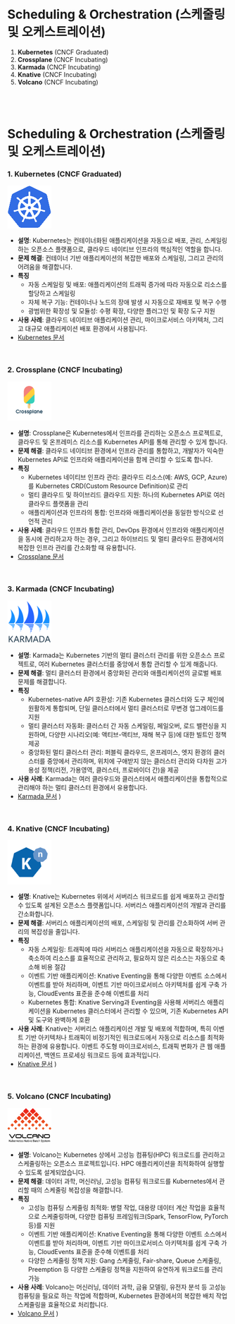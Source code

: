 # Scheduling & Orchestration (스케줄링 및 오케스트레이션)

1. **Kubernetes** (CNCF Graduated)
2. **Crossplane** (CNCF Incubating)
3. **Karmada** (CNCF Incubating)
4. **Knative** (CNCF Incubating)
5. **Volcano** (CNCF Incubating)

<br>
<br>

# Scheduling & Orchestration (스케줄링 및 오케스트레이션)  


### 1. **Kubernetes** (CNCF Graduated)  
<img src="./image/image.png" alt="Kubernetes" width="100"/>  

   - **설명**: Kubernetes는 컨테이너화된 애플리케이션을 자동으로 배포, 관리, 스케일링하는 오픈소스 플랫폼으로, 클라우드 네이티브 인프라의 핵심적인 역할을 합니다.  
   - **문제 해결**: 컨테이너 기반 애플리케이션의 복잡한 배포와 스케일링, 그리고 관리의 어려움을 해결합니다.  
   - **특징**  
     - 자동 스케일링 및 배포: 애플리케이션의 트래픽 증가에 따라 자동으로 리소스를 할당하고 스케일링  
     - 자체 복구 기능: 컨테이너나 노드의 장애 발생 시 자동으로 재배포 및 복구 수행  
     - 광범위한 확장성 및 모듈성: 수평 확장, 다양한 플러그인 및 확장 도구 지원  
   - **사용 사례**: 클라우드 네이티브 애플리케이션 관리, 마이크로서비스 아키텍처, 그리고 대규모 애플리케이션 배포 환경에서 사용됩니다.  
   - [Kubernetes 문서](https://kubernetes.io/docs/home/)  
<br>

### 2. **Crossplane** (CNCF Incubating)  
<img src="./image/image-1.png" alt="Crossplane" width="100"/>  

   - **설명**: Crossplane은 Kubernetes에서 인프라를 관리하는 오픈소스 프로젝트로, 클라우드 및 온프레미스 리소스를 Kubernetes API를 통해 관리할 수 있게 합니다.  
   - **문제 해결**: 클라우드 네이티브 환경에서 인프라 관리를 통합하고, 개발자가 익숙한 Kubernetes API로 인프라와 애플리케이션을 함께 관리할 수 있도록 합니다.  
   - **특징**  
     - Kubernetes 네이티브 인프라 관리: 클라우드 리소스(예: AWS, GCP, Azure)를 Kubernetes CRD(Custom Resource Definition)로 관리  
     - 멀티 클라우드 및 하이브리드 클라우드 지원: 하나의 Kubernetes API로 여러 클라우드 플랫폼을 관리  
     - 애플리케이션과 인프라의 통합: 인프라와 애플리케이션을 동일한 방식으로 선언적 관리  
   - **사용 사례**: 클라우드 인프라 통합 관리, DevOps 환경에서 인프라와 애플리케이션을 동시에 관리하고자 하는 경우, 그리고 하이브리드 및 멀티 클라우드 환경에서의 복잡한 인프라 관리를 간소화할 때 유용합니다.  
   - [Crossplane 문서](https://docs.crossplane.io/latest/)  
<br>

### 3. **Karmada** (CNCF Incubating)  
<img src="./image/image-2.png" alt="Karmada" width="100"/>  

   - **설명**: Karmada는 Kubernetes 기반의 멀티 클러스터 관리를 위한 오픈소스 프로젝트로, 여러 Kubernetes 클러스터를 중앙에서 통합 관리할 수 있게 해줍니다.  
   - **문제 해결**: 멀티 클러스터 환경에서 중앙화된 관리와 애플리케이션의 글로벌 배포 문제를 해결합니다.  
   - **특징**  
     - Kubernetes-native API 호환성: 기존 Kubernetes 클러스터와 도구 체인에 원활하게 통합되며, 단일 클러스터에서 멀티 클러스터로 무변경 업그레이드를 지원  
     - 멀티 클러스터 자동화: 클러스터 간 자동 스케일링, 페일오버, 로드 밸런싱을 지원하며, 다양한 시나리오(예: 액티브-액티브, 재해 복구 등)에 대한 빌트인 정책 제공  
     - 중앙화된 멀티 클러스터 관리: 퍼블릭 클라우드, 온프레미스, 엣지 환경의 클러스터를 중앙에서 관리하며, 위치에 구애받지 않는 클러스터 관리와 다차원 고가용성 정책(리전, 가용영역, 클러스터, 프로바이더 간)을 제공  
   - **사용 사례**: Karmada는 여러 클라우드와 클러스터에서 애플리케이션을 통합적으로 관리해야 하는 멀티 클러스터 환경에서 유용합니다.   
   - [Karmada 문서](https://karmada.io/docs/)
   )  
<br>

### 4. **Knative** (CNCF Incubating)  
<img src="./image/image-3.png" alt="Knative" width="100"/>  

   - **설명**: Knative는 Kubernetes 위에서 서버리스 워크로드를 쉽게 배포하고 관리할 수 있도록 설계된 오픈소스 플랫폼입니다. 서버리스 애플리케이션의 개발과 관리를 간소화합니다.  
   - **문제 해결**: 서버리스 애플리케이션의 배포, 스케일링 및 관리를 간소화하여 서버 관리의 복잡성을 줄입니다.  
   - **특징**  
     - 자동 스케일링: 트래픽에 따라 서버리스 애플리케이션을 자동으로 확장하거나 축소하여 리소스를 효율적으로 관리하고, 필요하지 않은 리소스는 자동으로 축소해 비용 절감  
     - 이벤트 기반 애플리케이션: Knative Eventing을 통해 다양한 이벤트 소스에서 이벤트를 받아 처리하며, 이벤트 기반 마이크로서비스 아키텍처를 쉽게 구축 가능, CloudEvents 표준을 준수해 이벤트를 처리  
     - Kubernetes 통합: Knative Serving과 Eventing을 사용해 서버리스 애플리케이션을 Kubernetes 클러스터에서 관리할 수 있으며, 기존 Kubernetes API 및 도구와 완벽하게 호환  
   - **사용 사례**: Knative는 서버리스 애플리케이션 개발 및 배포에 적합하며, 특히 이벤트 기반 아키텍처나 트래픽이 비정기적인 워크로드에서 자동으로 리소스를 최적화하는 환경에 유용합니다. 이벤트 주도형 마이크로서비스, 트래픽 변화가 큰 웹 애플리케이션, 백엔드 프로세싱 워크로드 등에 효과적입니다.   
   - [Knative 문서](https://knative.dev/docs/concepts/#knative-serving)
   )  
<br>

### 5. **Volcano** (CNCF Incubating)  
<img src="./image/image-4.png" alt="Volcano" width="100"/>  

   - **설명**: Volcano는 Kubernetes 상에서 고성능 컴퓨팅(HPC) 워크로드를 관리하고 스케줄링하는 오픈소스 프로젝트입니다. HPC 애플리케이션을 최적화하여 실행할 수 있도록 설계되었습니다.  
   - **문제 해결**: 데이터 과학, 머신러닝, 고성능 컴퓨팅 워크로드를 Kubernetes에서 관리할 때의 스케줄링 복잡성을 해결합니다.  
   - **특징**  
     - 고성능 컴퓨팅 스케줄링 최적화: 병렬 작업, 대용량 데이터 계산 작업을 효율적으로 스케줄링하며, 다양한 컴퓨팅 프레임워크(Spark, TensorFlow, PyTorch 등)를 지원  
     - 이벤트 기반 애플리케이션: Knative Eventing을 통해 다양한 이벤트 소스에서 이벤트를 받아 처리하며, 이벤트 기반 마이크로서비스 아키텍처를 쉽게 구축 가능, CloudEvents 표준을 준수해 이벤트를 처리  
     - 다양한 스케줄링 정책 지원: Gang 스케줄링, Fair-share, Queue 스케줄링, Preemption 등 다양한 스케줄링 정책을 지원하여 유연하게 워크로드를 관리 가능  
   - **사용 사례**: Volcano는 머신러닝, 데이터 과학, 금융 모델링, 유전자 분석 등 고성능 컴퓨팅을 필요로 하는 작업에 적합하며, Kubernetes 환경에서의 복잡한 배치 작업 스케줄링을 효율적으로 처리합니다.   
   - [Volcano 문서](https://volcano.sh/en/docs/)
   )  
<br>